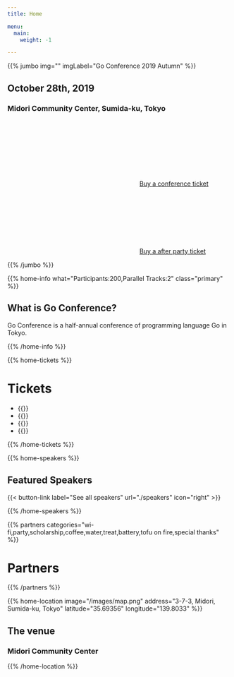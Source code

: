 ```yaml
---
title: Home

menu:
  main:
    weight: -1

---
```



{{% jumbo img="" imgLabel="Go Conference 2019 Autumn" %}}

## October 28th, 2019
### Midori Community Center, Sumida-ku, Tokyo

<a class="btn primary" href="https://gocon.connpass.com/event/148602/" target="_blank"><svg class="icon icon-cfp"><use xlink:href="#ticket"></use></svg>Buy a conference ticket</a> <a class="btn primary" href="https://gocon.connpass.com/event/149447/" target="_blank"><svg class="icon icon-cfp"><use xlink:href="#ticket"></use></svg>Buy a after party ticket</a>

{{% /jumbo %}}

{{% home-info what="Participants:200,Parallel Tracks:2" class="primary" %}}
## What is Go Conference?

Go Conference is a half-annual conference of programming language Go in Tokyo.

{{% /home-info %}}

<!-- ... -->
<!-- ... -->
<!-- ... -->

{{% home-tickets %}}
# Tickets 

<ul>
<li>{{<ticket name="General Addmission"
           starts="2019-09-30"
           ends="2019-10-25"
           price="2000 JPY"
           info="130 tickets"
           url="https://gocon.connpass.com/event/148602/">}}</li>
<li>{{<ticket name="For People from Distance"
           starts="2019-09-30"
           ends="2019-10-25"
           price="2000 JPY"
           info="5 tickets"
           url="https://gocon.connpass.com/event/148602/">}}</li>
<li>{{<ticket name="Volunteer Staff"
           starts="2019-09-30"
           ends="2019-10-25"
           price="0 JPY"
           info="10 tickets"
           url="https://gocon.connpass.com/event/148602/">}}</li>
<li>{{<ticket name="After Party"
           starts="2019-09-30"
           ends="2019-10-21"
           price="0 JPY"
           info="70 tickets (for only paticipants of the conference)"
           url="https://gocon.connpass.com/event/149447/">}}</li>
</ul>

{{% /home-tickets %}}

{{% home-speakers %}}
## Featured Speakers

{{< button-link label="See all speakers"
                url="./speakers"
                icon="right" >}}

{{% /home-speakers %}}

{{% partners categories="wi-fi,party,scholarship,coffee,water,treat,battery,tofu on fire,special thanks" %}}
# Partners
{{% /partners %}}

<!-- ... -->

{{% home-location
    image="/images/map.png"
    address="3-7-3, Midori, Sumida-ku, Tokyo"
    latitude="35.69356"
    longitude="139.8033" %}}

## The venue

### Midori Community Center


{{% /home-location %}}

<!-- ... -->
